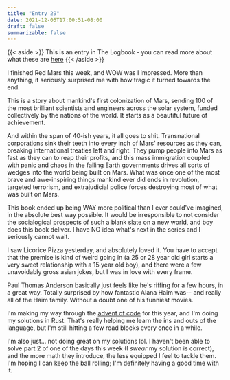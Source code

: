 ```yaml
---
title: "Entry 29"
date: 2021-12-05T17:00:51-08:00
draft: false
summarizable: false
---
```


{{< aside >}} This is an entry in The Logbook - you can read more about what these are [here](/posts/logbook) {{< /aside >}}

I finished Red Mars this week, and WOW was I impressed. More than anything, it seriously surprised me with how tragic it turned towards the end.

This is a story about mankind's first colonization of Mars, sending 100 of the most brilliant scientists and engineers across the solar system, funded collectively by the nations of the world. It starts as a beautiful future of achievement.

And within the span of 40-ish years, it all goes to shit. Transnational corporations sink their teeth into every inch of Mars' resources as they can, breaking international treaties left and right. They pump people into Mars as fast as they can to reap their profits, and this mass immigration coupled with panic and chaos in the failing Earth governments drives all sorts of wedges into the world being built on Mars. What was once one of the most brave and awe-inspiring things mankind ever did ends in revolution, targeted terrorism, and extrajudicial police forces destroying most of what was built on Mars.

This book ended up being WAY more political than I ever could've imagined, in the absolute best way possible. It would be irresponsible to not consider the socialogical prospects of such a blank slate on a new world, and boy does this book deliver. I have NO idea what's next in the series and I seriously cannot wait.

I saw Licorice Pizza yesterday, and absolutely loved it. You have to accept that the premise is kind of weird going in (a 25 or 28 year old girl starts a very sweet relationship with a 15 year old boy), and there were a few unavoidably gross asian jokes, but I was in love with every frame.

Paul Thomas Anderson basically just feels like he's riffing for a few hours, in a great way. Totally surprised by how fantastic Alana Haim was-- and really all of the Haim family. Without a doubt one of his funniest movies.

I'm making my way through the [advent of code](https://adventofcode.com/) for this year, and I'm doing my solutions in Rust. That's really helping me learn the ins and outs of the language, but I'm still hitting a few road blocks every once in a while.

I'm also just... not doing great on my solutions lol. I haven't been able to solve part 2 of one of the days this week (I _swear_ my solution is correct), and the more math they introduce, the less equipped I feel to tackle them. I'm hoping I can keep the ball rolling; I'm definitely having a good time with it.